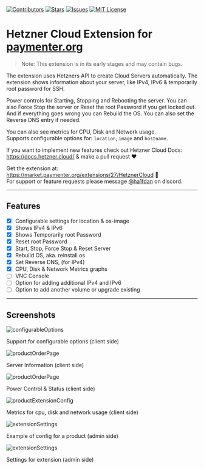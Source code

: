 [![Contributors][contributors-shield]][contributors-url]
[![Stars][stars-shield]][stars-url]
[![Issues][issues-shield]][issues-url]
[![MIT License][license-shield]][license-url]

# Hetzner Cloud Extension for [paymenter.org](https://github.com/Paymenter/Paymenter)
> Note: This extension is in its early stages and may contain bugs.

The extension uses Hetzners API to create Cloud Servers automatically.  The extension shows information about your server, like IPv4, IPv6 & temporarily root password for SSH.

Power controls for Starting, Stopping and Rebooting the server. You can also Force Stop the server or Reset the root Password if you get locked out. And if everything goes wrong you can Rebuild the OS. You can also set the Reverse DNS entry if needed.

You can also see metrics for CPU, Disk and Network usage.
<br/>Supports configurable options for: `location`, `image` and `hostname`.

If you want to implement new features check out Hetzner Cloud Docs: https://docs.hetzner.cloud/ & make a pull request ❤️

Get the extension at: https://market.paymenter.org/extensions/27/HetznerCloud 🎉
<br/>For support or feature requests please message [@ha1fdan](https://discord.gg/n8hpbek59q) on discord.

---

## Features
- [x] Configurable settings for location & os-image
- [x] Shows IPv4 & IPv6
- [x] Shows Temporarily root Password
- [x] Reset root Password
- [x] Start, Stop, Force Stop & Reset Server
- [x] Rebuild OS, aka. reinstall os
- [x] Set Reverse DNS, (for IPv4)
- [x] CPU, Disk & Network Metrics graphs
- [ ] VNC Console
- [ ] Option for adding additional IPv4 and IPv6
- [ ] Option to add another volume or upgrade existing

---

## Screenshots
![configurableOptions](https://ha1fdan.xyz/HetznerCloudExtension/1.png)
<p>Support for configurable options (client side)</p>

![productOrderPage](https://ha1fdan.xyz/HetznerCloudExtension/2.png)
<p>Server Information (client side)</p>

![productOrderPage](https://ha1fdan.xyz/HetznerCloudExtension/3.png)
<p>Power Control & Status (client side)</p>

![productExtensionConfig](https://ha1fdan.xyz/HetznerCloudExtension/4.png)
<p>Metrics for cpu, disk and network usage (client side)</p>

![extensionSettings](https://ha1fdan.xyz/HetznerCloudExtension/5.png)
<p>Example of config for a product (admin side)</p>

![extensionSettings](https://ha1fdan.xyz/HetznerCloudExtension/6.png)
<p>Settings for extension (admin side)</p>


[contributors-shield]: https://img.shields.io/github/contributors/ha1fdan/HetznerCloudExtension.svg?style=for-the-badge
[contributors-url]: https://github.com/ha1fdan/HetznerCloudExtension/graphs/contributors
[stars-shield]: https://img.shields.io/github/stars/ha1fdan/HetznerCloudExtension.svg?style=for-the-badge
[stars-url]: https://github.com/ha1fdan/HetznerCloudExtension/stargazers
[issues-shield]: https://img.shields.io/github/issues/ha1fdan/HetznerCloudExtension.svg?style=for-the-badge
[issues-url]: https://github.com/ha1fdan/HetznerCloudExtension/issues
[license-shield]: https://img.shields.io/github/license/ha1fdan/HetznerCloudExtension.svg?style=for-the-badge
[license-url]: https://github.com/ha1fdan/HetznerCloudExtension/blob/master/LICENSE
